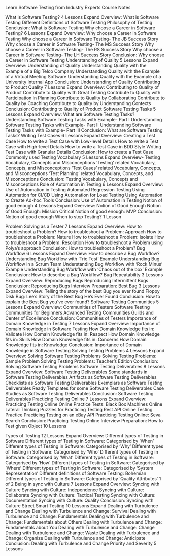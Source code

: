 Learn Software Testing from Industry Experts
Course Notes

What is Software Testing? 4 Lessons
Expand
Overview: What is Software Testing
Different Definitions of Software Testing
Philosophy of Testing
Conclusion: What is Software Testing
Why choose a Career in Software Testing? 6 Lessons
Expand
Overview: Why choose a Career in Software Testing
Why choose a Career in Software Testing- The JB Success Story
Why choose a Career in Software Testing- The MS Success Story
Why choose a Career in Software Testing- The RS Success Story
Why choose a Career in Software Testing- The LH Success Story
Conclusion: Why choose a Career in Software Testing
Understanding of Quality 5 Lessons
Expand
Overview: Understanding of Quality
Understanding Quality with the Example of a Big Telco Company
Understanding Quality with the Example of a Virtual Meeting Software
Understanding Quality with the Example of a University Internal App
Conclusion: Understanding of Quality
Contributing to Product Quality 7 Lessons
Expand
Overview: Contributing to Quality of Product
Contribute to Quality with Great Testing
Contribute to Quality with Participation in Planning
Contribute to Quality by Collaborating
Contribute to Quality by Coaching
Contribute to Quality by Understanding Contexts
Conclusion: Contributing to Quality of Product
Software Testing Tasks 5 Lessons
Expand
Overview: What are Software Testing Tasks?
Understanding Software Testing Tasks with Example- Part I
Understanding Software Testing Tasks with Example- Part II
Understanding Software Testing Tasks with Example- Part III
Conclusion: What are Software Testing Tasks?
Writing Test Cases 6 Lessons
Expand
Overview: Creating a Test Case
How to write a Test Case with Low-level Details
How to write a Test Case with High-level Details
How to write a Test Case in BDD Style
Writing Test Case with Granular Details
Conclusion: How to create a Test Case
Commonly used Testing Vocabulary 5 Lessons
Expand
Overview- Testing Vocabulary, Concepts and Misconceptions
‘Testing’ related Vocabulary, Concepts, and Misconceptions
‘Test Cases’ related Vocabulary, Concepts, and Misconceptions
‘Test Planning’ related Vocabulary, Concepts, and Misconceptions
Conclusion: Testing Vocabulary, Concepts and Misconceptions
Role of Automation in Testing 6 Lessons
Expand
Overview: Use of Automation in Testing
Automated Regression Testing
Using Automation for CI/CD
Using Automation for Load Testing
Using Automation to Create Ad-hoc Tools
Conclusion: Use of Automation in Testing
Notion of good enough 4 Lessons
Expand
Overview: Notion of Good Enough
Notion of Good Enough: Mission Critical
Notion of good enough: MVP
Conclusion: Notion of good enough
When to stop Testing? 1 Lesson 

 Problem Solving as a Tester 7 Lessons
Expand
Overview: How to troubleshoot a Problem?
How to troubleshoot a Problem: Approach
How to troubleshoot a Problem: Nature
How to troubleshoot a Problem: Isolate
How to troubleshoot a Problem: Resolution
How to troubleshoot a Problem using Polya’s approach
Conclusion: How to troubleshoot a Problem?
Bug Workflow 6 Lessons
Expand
Overview: How to describe a Bug Workflow?
Understanding Bug Workflow with ‘Tric Test’ Example
Understanding Bug Workflow in a Scrum Team
Understanding Bug Workflow with ‘Rock Minus’ Example
Understanding Bug Workflow with ‘Chaos out of the box’ Example
Conclusion: How to describe a Bug Workflow?
Bug Repeatability 3 Lessons
Expand
Overview: Reproducing Bugs
Reproducing Intermittent Bugs
Conclusion: Reproducing Bugs
Interview Preparation: Best Bug 3 Lessons
Expand
Overview: Telling the story of the best Bug you ever found
Floppy Disk Bug: Lee’s Story of the Best Bug He’s Ever Found
Conclusion: How to explain the Best Bug you’ve ever found?
Software Testing Communities 5 Lessons
Expand
Overview: Communities of Testers
Software Testing Communities for Beginners
Advanced Testing Communities
Guilds and Center of Excellence
Conclusion: Communities of Testers
Importance of Domain Knowledge in Testing 7 Lessons
Expand
Overview: Importance of Domain Knowledge in Software Testing
How Domain Knowledge fits in: Validate
How Domain Knowledge fits in: Respect
How Domain Knowledge fits in: Skills
How Domain Knowledge fits in: Concerns
How Domain Knowledge fits in: Knowledge
Conclusion: Importance of Domain Knowledge in Software Testing
Solving Testing Problems 4 Lessons
Expand
Overview: Solving Software Testing Problems
Solving Testing Problems: Sample Problem
Solving Testing Problems: Teacher’s Edition
Conclusion: Solving Software Testing Problems
Software Testing Deliverables 8 Lessons
Expand
Overview: Software Testing Deliverables
Some standards in Software Testing Deliverables
Artifacts as Software Testing Deliverables
Checklists as Software Testing Deliverables
Exemplars as Software Testing Deliverables
Ready Templates for some Software Testing Deliverables
Case Studies as Software Testing Deliverables
Conclusion: Software Testing Deliverables
Practicing Testing Online 7 Lessons
Expand
Overview: Practicing Testing Online
Online Practice Tests: Black Box Machines
Online Lateral Thinking Puzzles for Practicing Testing
Rest API Online Testing Practice
Practicing Testing on an eBay API
Practicing Testing Online: Seva Search
Conclusion: Practicing Testing Online
Interview Preparation: How to Test given Object 10 Lessons 

 Types of Testing 12 Lessons
Expand
Overview: Different types of Testing in Software
Different types of Testing in Software: Categorised by ‘When’
Different types of Testing in Software: Categorised by ‘Why’
Different types of Testing in Software: Categorised by ‘Who’
Different types of Testing in Software: Categorised by ‘What’
Different types of Testing in Software: Categorised by ‘How’
Different types of Testing in Software: Categorised by ‘Where’
Different types of Testing in Software: Categorised by ‘System Representation’
Different definitions of Software Testing: Bohemian
Different types of Testing in Software: Categorised by ‘Quality Attributes’
1 of 2
Being in sync with Culture 7 Lessons
Expand
Overview: Syncing with Culture
Syncing with Culture: Independence
Syncing with Culture: Collaborate
Syncing with Culture: Tactical Testing
Syncing with Culture: Documentation
Syncing with Culture: Quality
Conclusion: Syncing with Culture
Street Smart Testing 10 Lessons
Expand
Dealing with Turbulence and Change
Dealing with Turbulence and Change: Survival
Dealing with Turbulence and Change: Fundamentals
Dealing with Turbulence and Change: Fundamentals about Others
Dealing with Turbulence and Change: Fundamentals about You
Dealing with Turbulence and Change: Change
Dealing with Turbulence and Change: Waste
Dealing with Turbulence and Change: Organize
Dealing with Turbulence and Change: Anticipate
Conclusion: Dealing with Turbulence and Change
Priority and Severity 5 Lessons 
